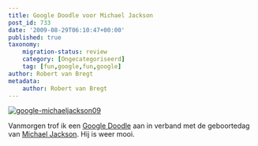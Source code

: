 ```yaml
---
title: Google Doodle voor Michael Jackson
post_id: 733
date: '2009-08-29T06:10:47+00:00'
published: true
taxonomy:
    migration-status: review
    category: [Ongecategoriseerd]
    tag: [fun,google,fun,google]
author: Robert van Bregt
metadata:
    author: Robert van Bregt
---
```

[![google-michaeljackson09](/wp-content/uploads/2009/08/google-michaeljackson09.gif "google-michaeljackson09")](http://www.google.nl/search?q=Michael+Jackson)

Vanmorgen trof ik een [Google Doodle](http://en.wikipedia.org/wiki/Google_logo) aan in verband met de geboortedag van [Michael Jackson](http://nl.wikipedia.org/wiki/Michael_Jackson_%28zanger%29). Hij is weer mooi.